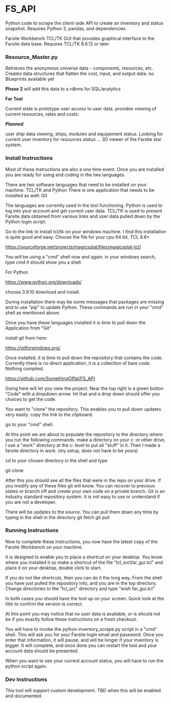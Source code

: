# FS_API
Python code to scrape the client-side API to create an inventory and status snapshot.
Requires Python 3, pandas, and dependencies.

Farsite Workbench TCL/TK GUI that provides graphical interface to the Farsite data base.
Requires TCL/TK  8.6.12 or later

### Resource_Master.py ###
Retrieves the anonymous universe data - components, resources, etc.
Creates data structures that flatten the cost, input, and output data.
no Blueprints available yet

**Phase 2** will add this data to a rdbms for SQL/analytics


**Far Tool**

Current state is prototype user access to user data.
provides viewing of current resources, rates and costs.

***Planned***

user ship data viewing, ships, modules and equipement status.
Looking for current user inventory for resources status ...
3D viewer of the Farsite star system.

### Install Instructions ###

Most of these instructions are also a one time event.  Once you are installed you are ready for using and coding in the two languages.

There are two software languages that need to be installed on your machine.
TCL/TK  and  Python
There is one application that needs to be installed as well:
Git

The languages are currently used in the tool functioning.
Python is used to log into your account and get current user data.
TCL/TK  is used to present Farsite data obtained from various links and user data pulled down by the Python login script.

Go to the link to install tcl/tk  on your windows machine.
I find this installation is quite good and easy.
Choose the file for your cpu 64 bit.  TCL  8.6+

https://sourceforge.net/projects/magicsplat/files/magicsplat-tcl/

You will be using a  "cmd" shell now and again.  in your windows search,  type  cmd  it should show you a shell.

For Python

https://www.python.org/downloads/

choose  3.9.10   download and install.

During installation there may be some messages that packages are missing and to use "pip" to update Python. These commands are run in your "cmd"  shell as mentioned above.

Once you have these languages installed it is time to pull down the Application from "Git"

install git from here:

https://gitforwindows.org/

Once installed, it is time to pull down the repository that contains the code.  Currently there is no direct application, it is a collection of bare code.  Nothing compiled.

https://github.com/SomethingOffal/FS_API

Going here will let you view the project. Near the top right is a green button "Code"  with a dropdown arrow.
hit that and a drop down should offer you choices to get the code.

You want to "clone"  the repository.  This enables you to pull down updates very easily.
copy the link to the clipboard.

go to your "cmd"  shell.

At this point we are about to populate the repository to the directory where you run the following commands.
make a directory on your c: or other drive,  I use a "work" directory at the c:  level to put all "stuff" in it.  Then I made a farsite directory in work. (my setup, does not have to be yours)

cd to your chosen directory in the shell and type

git clone <pasted address>

After this you should see all the files that were in the repo on your drive.  If you modify any of these files git will know.  You can recover to previous states or branch off and create your own code on a private branch.  Git is an industry standard repository system.  It is not easy to use or understand if you are not a developer.

There will be updates to the source.  You can pull them down any time by typing in the shell in the directory
git fetch
git pull

###  Running Instructions  ###

Now to complete these instructions,  you now have the latest copy of the Farsite Workbench on your machine.

It is designed to enable you to place a shortcut on your desktop.  You know where you installed it so make a shortcut of the file "tcl_src\far_gui.tcl" and place it on your desktop,  double click to start.

If you do not like shortcuts, then you can do it the long way.  From the shell you have just pulled the repository into, and you are in the top directory.  Change directories to the "tcl_src" directory and type "wish far_gui.tcl"

In both cases you should have the tool up on your screen.  Quick look at the title to confirm the version is correct.

At this point you may notice that no user data is available, or is should not be if you exactly follow these instructions on a fresh checkout.

You will have to invoke the python inventory_scrape.py script in a "cmd"  shell.  This will ask you for your Farsite login email and password.  Once you enter that information, it will pause, and will be longer if your inventory is bigger.  It will complete, and once done you can restart the tool and your account data should be presented.

When you want to see your current account status, you will have to run the python script again.

###  Dev Instructions  ###

This tool will support custom development.  TBD when this will be enabled and documented.
